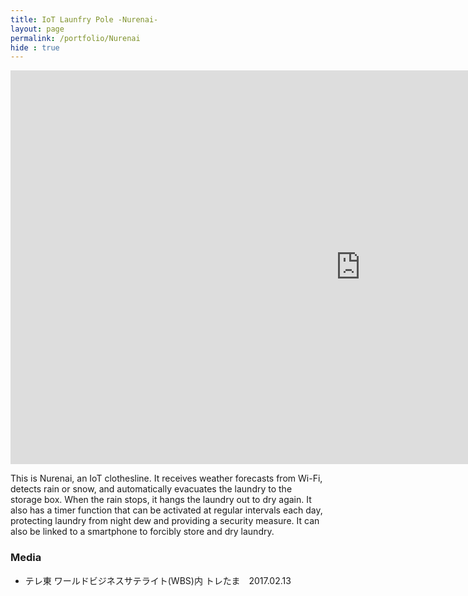 ```yaml
---
title: IoT Launfry Pole -Nurenai-
layout: page
permalink: /portfolio/Nurenai
hide : true
---
```


<iframe width="1120" height="630" src="https://www.youtube.com/embed/iBzaJtll_Mk?si=B4IqS2JmOcr69NFo" title="YouTube video player" frameborder="0" allow="accelerometer; autoplay; clipboard-write; encrypted-media; gyroscope; picture-in-picture; web-share" allowfullscreen></iframe>

This is Nurenai, an IoT clothesline.
It receives weather forecasts from Wi-Fi, detects rain or snow, and automatically evacuates the laundry to the storage box.
When the rain stops, it hangs the laundry out to dry again.
It also has a timer function that can be activated at regular intervals each day, protecting laundry from night dew and providing a security measure.
It can also be linked to a smartphone to forcibly store and dry laundry.

### Media
- テレ東 ワールドビジネスサテライト(WBS)内 トレたま　2017.02.13